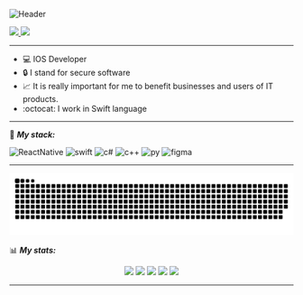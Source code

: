 
![Header](https://github.com/PatchedDeveloper/PatchedDeveloper/assets/103842703/6f93e841-95b5-4968-8598-6858fb0e46c4)


<div id="socials" align="left">
	<a href="https://www.linkedin.com/in/patcheddev/">
		<img src="https://img.shields.io/badge/LinkedIn-blue?style=for-the-badge&logo=linkedin&logoColor=white" />
	</a>
	<a href="https://t.me/patcheddev">
		<img src="https://img.shields.io/badge/Telegram-blue?style=for-the-badge&logo=telegram&logoColor=white" />
	</a>
</div>

___

- 💻 IOS Developer
- 🔒 I stand for secure software
- 📈 It is really important for me to benefit businesses and users of IT products.
- :octocat: I work in Swift language
___

:briefcase: ***My stack:***


![ReactNative](https://github.com/PatchedDeveloper/PatchedDeveloper/assets/103842703/64056312-11ed-43cf-b0fc-12afc256683e)
![swift](https://raw.githubusercontent.com/kiddingtrust/kiddingtrust/main/ico/10.png)
![c#](https://github.com/kiddingtrust/kiddingtrust/blob/main/ico/2.png) 
![c++](https://github.com/kiddingtrust/kiddingtrust/blob/main/ico/1.png)
![py](https://github.com/kiddingtrust/kiddingtrust/blob/main/ico/8.png)
![figma](https://github.com/kiddingtrust/kiddingtrust/blob/main/ico/5.png)

---

![snake gif](https://github.com/PatchedDeveloper/PatchedDeveloper/blob/output/github-contribution-grid-snake-dark.svg)

📊 ***My stats:***
<div id="stat" align="center">
<img src="https://github-profile-summary-cards.vercel.app/api/cards/profile-details?username=PatchedDeveloper&theme=github_dark"/>
<img src="https://github-profile-summary-cards.vercel.app/api/cards/most-commit-language?username=PatchedDeveloper&theme=github_dark"/>
<img src="https://github-profile-summary-cards.vercel.app/api/cards/stats?username=PatchedDeveloper&theme=github_dark"/>
<img src="https://github-profile-summary-cards.vercel.app/api/cards/repos-per-language?username=PatchedDeveloper&theme=github_dark"/>
<img src="http://github-profile-summary-cards.vercel.app/api/cards/productive-time?username=PatchedDeveloper&theme=github_dark&utcOffset=8"/>
</div>

___

